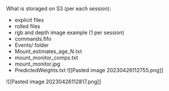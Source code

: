 
What is storaged on S3 (per each session): 
- explicit files
- rolled files 
- rgb and depth image example (1 per session)
- commands.fifo 
- Events/ folder 
- Mount_estimates_age_N.txt 
- mount_monitor_comps.txt
- mount_monitor.jpg
- PredictedWeights.txt
  ![[Pasted image 20230426112755.png]]

![[Pasted image 20230426112817.png]]

